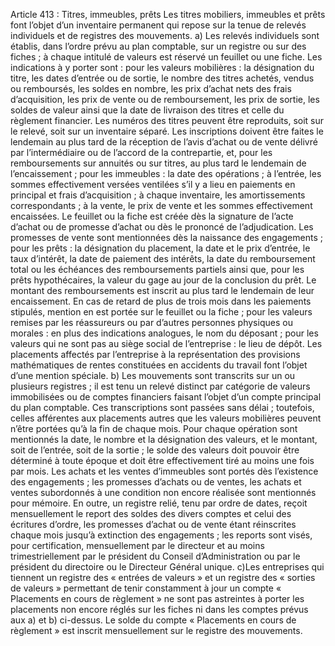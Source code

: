 Article 413 : Titres, immeubles, prêts
Les titres mobiliers, immeubles et prêts font l’objet d’un inventaire permanent qui repose sur la tenue de relevés individuels et de registres des mouvements.
a) Les relevés individuels sont établis, dans l’ordre prévu au plan comptable, sur un registre ou sur des fiches ; à chaque intitulé de valeurs est réservé un feuillet ou une fiche.
Les indications à y porter sont :
pour les valeurs mobilières : la désignation du titre, les dates d’entrée ou de sortie, le nombre des titres achetés, vendus ou remboursés, les soldes en nombre, les prix d’achat nets des frais d’acquisition, les prix de vente ou de remboursement, les prix de sortie, les soldes de valeur ainsi que la date de livraison des titres et celle du règlement financier. Les numéros des titres peuvent être reproduits, soit sur le relevé, soit sur un inventaire séparé. Les inscriptions doivent être faites le lendemain au plus tard de la réception de l’avis d’achat ou de vente délivré par l’intermédiaire ou de l’accord de la contrepartie, et, pour les remboursements sur annuités ou sur titres, au plus tard le lendemain de l’encaissement ;
pour les immeubles : la date des opérations ; à l’entrée, les sommes effectivement versées ventilées s’il y a lieu en paiements en principal et frais d’acquisition ; à chaque inventaire, les amortissements correspondants ; à la vente, le prix de vente et les sommes effectivement encaissées. Le feuillet ou la fiche est créée dès la signature de l’acte d’achat ou de promesse d’achat ou dès le prononcé de l’adjudication. Les promesses de vente sont mentionnées dès la naissance des engagements ;
pour les prêts : la désignation du placement, la date et le prix d’entrée, le taux d’intérêt, la date de paiement des intérêts, la date du remboursement total ou les échéances des remboursements partiels ainsi que, pour les prêts hypothécaires, la valeur du gage au jour de la conclusion du prêt. Le montant des remboursements est inscrit au plus tard le lendemain de leur encaissement. En cas de retard de plus de trois mois dans les paiements stipulés, mention en est portée sur le feuillet ou la fiche ;
pour les valeurs remises par les réassureurs ou par d’autres personnes physiques ou morales : en plus des indications analogues, le nom du déposant ;
pour les valeurs qui ne sont pas au siège social de l’entreprise : le lieu de dépôt.
Les placements affectés par l’entreprise à la représentation des provisions mathématiques de rentes constituées en accidents du travail font l’objet d’une mention spéciale.
b) Les mouvements sont transcrits sur un ou plusieurs registres ; il est tenu un relevé distinct par catégorie de valeurs immobilisées ou de comptes financiers faisant l’objet d’un compte principal du plan comptable. Ces transcriptions sont passées sans délai ; toutefois, celles afférentes aux placements autres que les valeurs mobilières peuvent n’être portées qu’à la fin de chaque mois. Pour chaque opération sont mentionnés la date, le nombre et la désignation des valeurs, et le montant, soit de l’entrée, soit de la sortie ; le solde des valeurs doit pouvoir être déterminé à toute époque et doit être effectivement tiré au moins une fois par mois. Les achats et les ventes d’immeubles sont portés dès l’existence des engagements ; les promesses d’achats ou de ventes, les achats et ventes subordonnés à une condition non encore réalisée sont mentionnés pour mémoire.
En outre, un registre relié, tenu par ordre de dates, reçoit mensuellement le report des soldes des divers comptes et celui des écritures d’ordre, les promesses d’achat ou de vente étant réinscrites chaque mois jusqu’à extinction des engagements ; les reports sont visés, pour certification, mensuellement par le directeur et au moins trimestriellement par le président du Conseil d’Administration ou par le président du directoire ou le Directeur Général unique.
c)Les entreprises qui tiennent un registre des « entrées de valeurs » et un registre des « sorties de valeurs » permettant de tenir constamment à jour un compte « Placements en cours de règlement » ne sont pas astreintes à porter les placements non encore réglés sur les fiches ni dans les comptes prévus aux a) et b) ci-dessus. Le solde du compte « Placements en cours de règlement » est inscrit mensuellement sur le registre des mouvements.